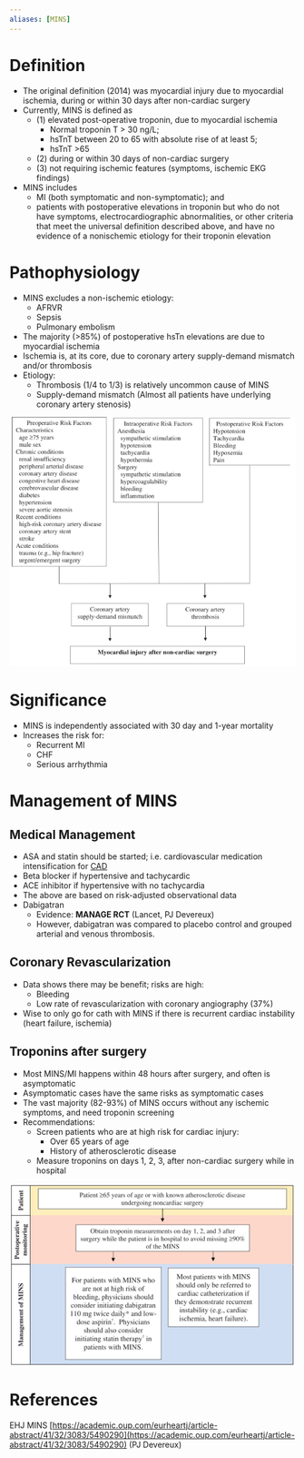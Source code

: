```yaml
---
aliases: [MINS]
---
```


# Definition
-   The original definition (2014) was myocardial injury due to myocardial ischemia, during or within 30 days after non-cardiac surgery
-   Currently, MINS is defined as
	-   (1) elevated post-operative troponin, due to myocardial ischemia
		-   Normal troponin T > 30 ng/L;
		-   hsTnT between 20 to 65 with absolute rise of at least 5;
		-   hsTnT >65
	-   (2) during or within 30 days of non-cardiac surgery
	-   (3) not requiring ischemic features (symptoms, ischemic EKG findings)
-   MINS includes
	-   MI (both symptomatic and non-symptomatic); and
	-   patients with postoperative elevations in troponin but who do not have symptoms, electrocardiographic abnormalities, or other criteria that meet the universal definition described above, and have no evidence of a nonischemic etiology for their troponin elevation

# Pathophysiology
-   MINS excludes a non-ischemic etiology:
	-   AFRVR
	-   Sepsis
	-   Pulmonary embolism
-   The majority (>85%) of postoperative hsTn elevations are due to myocardial ischemia
-   Ischemia is, at its core, due to coronary artery supply-demand mismatch and/or thrombosis
-   Etiology:
	-   Thrombosis (1/4 to 1/3) is relatively uncommon cause of MINS
	-   Supply-demand mismatch (Almost all patients have underlying coronary artery stenosis)

![](_attachments/Pasted%20image%2020230118205201.png)

# Significance
-   MINS is independently associated with 30 day and 1-year mortality
-   Increases the risk for:
	-   Recurrent MI
	-   CHF
	-   Serious arrhythmia

# Management of MINS

## Medical Management
-   ASA and statin should be started; i.e. cardiovascular medication intensification for [CAD](../Chronic%20Coronary%20Syndrome.md)
-   Beta blocker if hypertensive and tachycardic
-   ACE inhibitor if hypertensive with no tachycardia
-   The above are based on risk-adjusted observational data
-   Dabigatran
	-   Evidence: **MANAGE RCT** (Lancet, PJ Devereux)
	-   However, dabigatran was compared to placebo control and grouped arterial and venous thrombosis.

## Coronary Revascularization
-   Data shows there may be benefit; risks are high:
	-   Bleeding
	-   Low rate of revascularization with coronary angiography (37%)
-   Wise to only go for cath with MINS if there is recurrent cardiac instability (heart failure, ischemia)

## Troponins after surgery
-   Most MINS/MI happens within 48 hours after surgery, and often is asymptomatic
-   Asymptomatic cases have the same risks as symptomatic cases
-   The vast majority (82-93%) of MINS occurs without any ischemic symptoms, and need troponin screening
-   Recommendations:
	-   Screen patients who are at high risk for cardiac injury:
		-   Over 65 years of age
		-   History of atherosclerotic disease
	-   Measure troponins on days 1, 2, 3, after non-cardiac surgery while in hospital

![](_attachments/Pasted%20image%2020230118205305.png)

# References
EHJ MINS [https://academic.oup.com/eurheartj/article-abstract/41/32/3083/5490290](https://academic.oup.com/eurheartj/article-abstract/41/32/3083/5490290) (PJ Devereux)